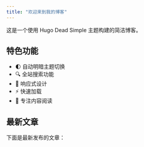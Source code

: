 ```yaml
---
title: "欢迎来到我的博客"
---
```


这是一个使用 Hugo Dead Simple 主题构建的简洁博客。

## 特色功能

- 🌓 自动明暗主题切换
- 🔍 全站搜索功能
- 📱 响应式设计
- ⚡ 快速加载
- 🎯 专注内容阅读

## 最新文章

下面是最新发布的文章：